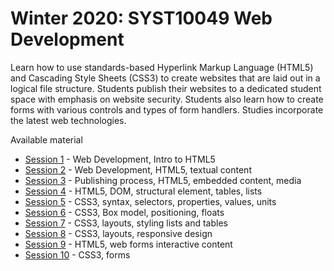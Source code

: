 # Winter 2020: SYST10049 Web Development

Learn how to use standards-based Hyperlink Markup Language (HTML5) and Cascading Style Sheets (CSS3) to create websites that are laid out in a logical file structure. Students publish their websites to a dedicated student space with emphasis on website security. Students also learn how to create forms with various controls and types of form handlers. Studies incorporate the latest web technologies.

Available material 
* [Session 1]() - Web Development, Intro to HTML5
* [Session 2]() - Web Development, HTML5, textual content
* [Session 3]() - Publishing process, HTML5, embedded content, media
* [Session 4]() - HTML5, DOM, structural element, tables, lists
* [Session 5]() - CSS3, syntax, selectors, properties, values, units
* [Session 6]() - CSS3, Box model, positioning, floats
* [Session 7]() - CSS3, layouts, styling lists and tables
* [Session 8]() - CSS3, layouts, responsive design
* [Session 9]() - HTML5, web forms interactive content 
* [Session 10]() - CSS3, forms
